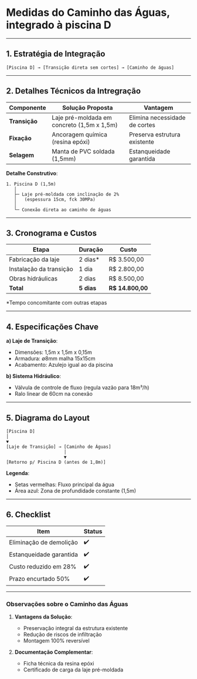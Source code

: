 # Medidas do Caminho das Águas, integrado à piscina D
---

## 1. Estratégia de Integração  
```  
[Piscina D] → [Transição direta sem cortes] → [Caminho de águas]  
```  

---

## 2. Detalhes Técnicos da Intregração 
| **Componente**        | **Solução Proposta**                          | **Vantagem**               |  
|-----------------------|----------------------------------------------|----------------------------|  
| **Transição**         | Laje pré-moldada em concreto (1,5m x 1,5m)   | Elimina necessidade de cortes |  
| **Fixação**           | Ancoragem química (resina epóxi)             | Preserva estrutura existente |  
| **Selagem**           | Manta de PVC soldada (1,5mm)                 | Estanqueidade garantida     |  

**Detalhe Construtivo**:  
```  
1. Piscina D (1,5m)  
   │  
   ├─ Laje pré-moldada com inclinação de 2%  
   │   (espessura 15cm, fck 30MPa)  
   │  
   └─ Conexão direta ao caminho de águas  
```  

---

## 3. Cronograma e Custos 

| **Etapa**             | **Duração** | **Custo**       |  
|-----------------------|-------------|-----------------|  
| Fabricação da laje    | 2 dias*     | R$ 3.500,00     |  
| Instalação da transição | 1 dia      | R$ 2.800,00     |  
| Obras hidráulicas     | 2 dias      | R$ 8.500,00     |  
| **Total**             | **5 dias**  | **R$ 14.800,00**|  
*Tempo concomitante com outras etapas  

---

## 4. Especificações Chave 

**a) Laje de Transição**:  
- Dimensões: 1,5m x 1,5m x 0,15m  
- Armadura: ∅8mm malha 15x15cm  
- Acabamento: Azulejo igual ao da piscina  

**b) Sistema Hidráulico**:  
- Válvula de controle de fluxo (regula vazão para 18m³/h)  
- Ralo linear de 60cm na conexão  

---

## 5. Diagrama do Layout
```  
[Piscina D]  
│  
▼  
[Laje de Transição] → [Caminho de Águas]  
                      │  
                      ▼  
[Retorno p/ Piscina D (antes de 1,8m)]  
```  

**Legenda**:  
- Setas vermelhas: Fluxo principal da água  
- Área azul: Zona de profundidade constante (1,5m)  

---

## 6. Checklist  
| **Item**               | **Status** |  
|------------------------|-----------|  
| Eliminação de demolição | ✔️        |  
| Estanqueidade garantida | ✔️        |  
| Custo reduzido em 28%   | ✔️        |  
| Prazo encurtado 50%     | ✔️        |  

---

### Observações sobre o Caminho das Águas  
1. **Vantagens da Solução**:  
   - Preservação integral da estrutura existente  
   - Redução de riscos de infiltração  
   - Montagem 100% reversível  

2. **Documentação Complementar**:  
   - Ficha técnica da resina epóxi  
   - Certificado de carga da laje pré-moldada  
